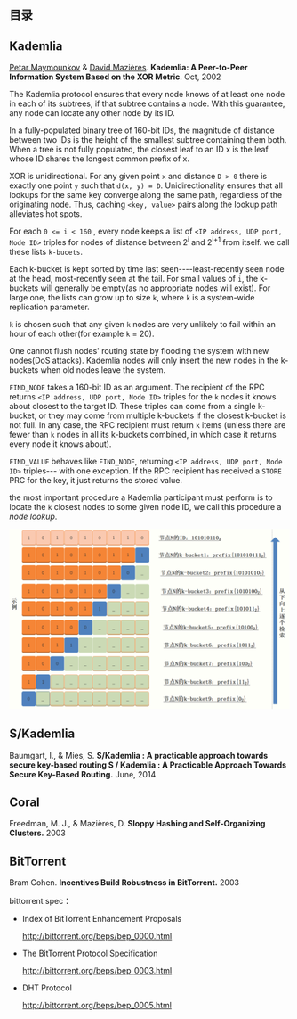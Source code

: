 ## 目录



## Kademlia

[Petar Maymounkov](https://pdos.csail.mit.edu/~petar/) & [David Mazières](https://www.scs.stanford.edu/~dm). **Kademlia: A Peer-to-Peer Information System Based on the XOR Metric**. Oct, 2002

The Kademlia protocol ensures that every node knows of at least one node in each of its subtrees, if that subtree contains a node. With this guarantee, any node can locate any other node by its ID. 

In a fully-populated binary tree of 160-bit IDs, the magnitude of distance between two IDs is the height of the smallest subtree containing them both. When a tree is not fully populated, the closest leaf to an ID x is the leaf whose ID shares the longest common prefix of x.

XOR is unidirectional. For any given point `x` and distance `D > 0`  there is exactly one point `y` such that `d(x, y) = D`. Unidirectionality ensures that all lookups for the same key converge along the same path, regardless of the originating node. Thus, caching `<key, value>` pairs along the lookup path alleviates hot spots. 

For each `0 <= i < 160` , every node keeps a list of `<IP address, UDP port, Node ID>` triples for nodes of distance between 2<sup>i</sup> and 2<sup>i+1</sup> from itself. we call these lists `k-bucets`.

Each k-bucket is kept sorted by time last seen----least-recently seen node at the head, most-recently seen at  the tail. For small values of `i`, the k-buckets will generally be empty(as no appropriate nodes will exist). For large one, the lists can grow up to size `k`, where `k` is a system-wide replication parameter.

`k` is chosen such that any given `k` nodes are very unlikely to fail within an hour of each other(for example `k` = 20). 

 One cannot flush nodes' routing state by flooding the system with new nodes(DoS attacks). Kademlia nodes will only insert the new nodes in the k-buckets when old nodes leave the system.

`FIND_NODE` takes a 160-bit ID as an argument. The recipient of the RPC returns `<IP address, UDP port, Node ID>` triples for the `k` nodes it knows about closest to the target ID. These triples can come from a single k-bucket, or they may come from multiple k-buckets if the closest k-bucket is not full. In any case, the RPC recipient must return `k` items (unless there are fewer than `k` nodes in all its k-buckets combined, in which case it returns every node it knows about).

`FIND_VALUE` behaves like `FIND_NODE`, returning `<IP address, UDP port, Node ID>` triples--- with one exception. If the RPC recipient has received a `STORE` PRC for the key, it just returns the stored value.

the most important procedure a Kademlia participant must perform is to locate the `k` closest nodes to some given node ID, we call this procedure a *node lookup*.

![Image text](https://github.com/zwGithubStation/zwKade/blob/main/img-folder/k-bucketExamples.png)

## S/Kademlia

Baumgart, I., & Mies, S. **S/Kademlia : A practicable approach towards secure key-based routing S / Kademlia : A Practicable Approach Towards Secure Key-Based Routing.** June, 2014 



## Coral

Freedman, M. J., & Mazières, D. **Sloppy Hashing and Self-Organizing Clusters.** 2003



## BitTorrent

Bram Cohen. **Incentives Build Robustness in BitTorrent.** 2003



bittorrent spec：

- Index of BitTorrent Enhancement Proposals

  http://bittorrent.org/beps/bep_0000.html

- The BitTorrent Protocol Specification

  http://bittorrent.org/beps/bep_0003.html

- DHT Protocol

  http://bittorrent.org/beps/bep_0005.html


